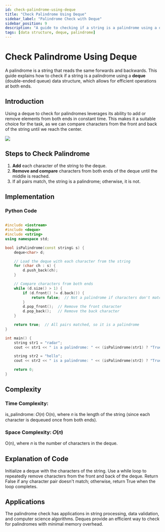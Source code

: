 ```yaml
---
id: check-palindrome-using-deque
title: "Check Palindrome Using Deque"
sidebar_label: "Palindrome Check with Deque"
sidebar_position: 9
description: "A guide to checking if a string is a palindrome using a deque data structure for efficient operations."
tags: [data structure, deque, palindrome]
---
```


# Check Palindrome Using Deque

A palindrome is a string that reads the same forwards and backwards. This guide explains how to check if a string is a palindrome using a **deque** (double-ended queue) data structure, which allows for efficient operations at both ends.

## Introduction

Using a deque to check for palindromes leverages its ability to add or remove elements from both ends in constant time. This makes it a suitable choice for the task, as we can compare characters from the front and back of the string until we reach the center.

![](https://encrypted-tbn0.gstatic.com/images?q=tbn:ANd9GcTwWr4bJaQGsjcIJzTxYf_KG-rUl7g8lpQWlw&s)

## Steps to Check Palindrome

1. **Add** each character of the string to the deque.
2. **Remove and compare** characters from both ends of the deque until the middle is reached.
3. If all pairs match, the string is a palindrome; otherwise, it is not.

## Implementation

### Python Code

```cpp

#include <iostream>
#include <deque>
#include <string>
using namespace std;

bool isPalindrome(const string& s) {
    deque<char> d;

    // Load the deque with each character from the string
    for (char ch : s) {
        d.push_back(ch);
    }

    // Compare characters from both ends
    while (d.size() > 1) {
        if (d.front() != d.back()) {
            return false;  // Not a palindrome if characters don't match
        }
        d.pop_front();  // Remove the front character
        d.pop_back();   // Remove the back character
    }

    return true;  // All pairs matched, so it is a palindrome
}

int main() {
    string str1 = "radar";
    cout << str1 << " is a palindrome: " << (isPalindrome(str1) ? "True" : "False") << endl;

    string str2 = "hello";
    cout << str2 << " is a palindrome: " << (isPalindrome(str2) ? "True" : "False") << endl;

    return 0;
}
```
## Complexity
### Time Complexity:
is_palindrome: 
𝑂(𝑛)
O(n), where 𝑛 is the length of the string (since each character is dequeued once from both ends).
### Space Complexity: 𝑂(𝑛)
O(n), where 𝑛 is the number of characters in the deque.

## Explanation of Code

Initialize a deque with the characters of the string.
Use a while loop to repeatedly remove characters from the front and back of the deque.
Return False if any character pair doesn't match; otherwise, return True when the loop completes.

## Applications
The palindrome check has applications in string processing, data validation, and computer science algorithms. Deques provide an efficient way to check for palindromes with minimal memory overhead.